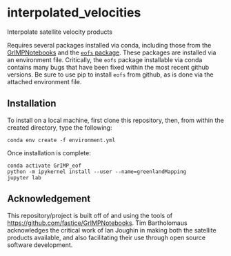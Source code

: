 # interpolated_velocities
Interpolate satellite velocity products

Requires several packages installed via conda, including those from the [GrIMPNotebooks](https://github.com/fastice/GrIMPNotebooks) and the [`eofs` package](https://github.com/ajdawson/eofs).
These packages are installed via an environment file.  Critically, the `eofs` package installable via conda contains many bugs that have been fixed within the most recent github versions. 
Be sure to use pip to install `eofs` from github, as is done via the attached environment file.

## Installation
To install on a local machine, first clone this repository, then, from within the created directory, type the following:
```
conda env create -f environment.yml
```
Once installation is complete:
```
conda activate GrIMP_eof
python -m ipykernel install --user --name=greenlandMapping
jupyter lab
```

## Acknowledgement
This repository/project is built off of and using the tools of https://github.com/fastice/GrIMPNotebooks.
Tim Bartholomaus acknowledges the critical work of Ian Joughin in making both the satellite products available, and also facilitating their use
through open source software development.
